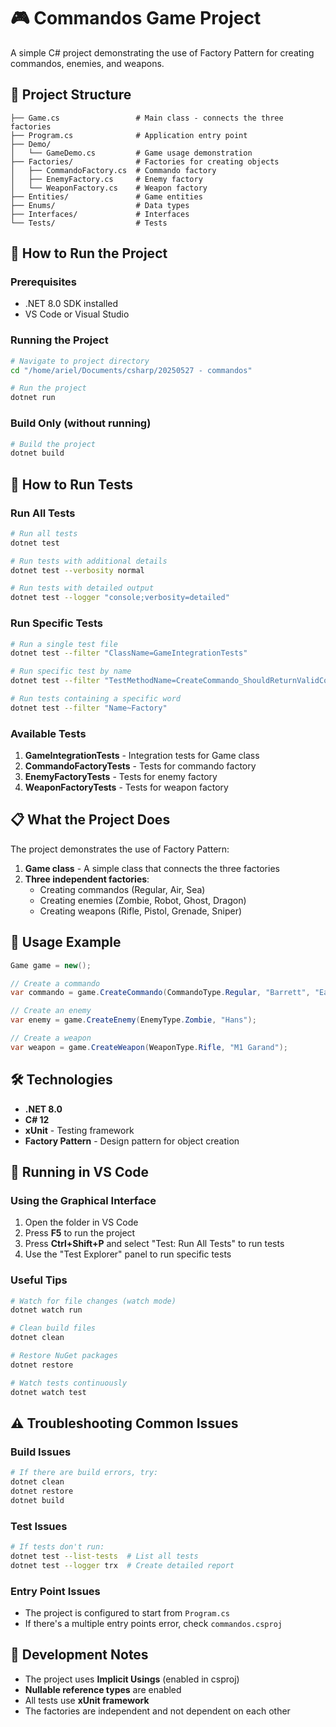 # 🎮 Commandos Game Project

A simple C# project demonstrating the use of Factory Pattern for creating commandos, enemies, and weapons.

## 📁 Project Structure

```
├── Game.cs                 # Main class - connects the three factories
├── Program.cs              # Application entry point
├── Demo/
│   └── GameDemo.cs         # Game usage demonstration
├── Factories/              # Factories for creating objects
│   ├── CommandoFactory.cs  # Commando factory
│   ├── EnemyFactory.cs     # Enemy factory
│   └── WeaponFactory.cs    # Weapon factory
├── Entities/               # Game entities
├── Enums/                  # Data types
├── Interfaces/             # Interfaces
└── Tests/                  # Tests
```

## 🚀 How to Run the Project

### Prerequisites
- .NET 8.0 SDK installed
- VS Code or Visual Studio

### Running the Project

```bash
# Navigate to project directory
cd "/home/ariel/Documents/csharp/20250527 - commandos"

# Run the project
dotnet run
```

### Build Only (without running)

```bash
# Build the project
dotnet build
```

## 🧪 How to Run Tests

### Run All Tests

```bash
# Run all tests
dotnet test

# Run tests with additional details
dotnet test --verbosity normal

# Run tests with detailed output
dotnet test --logger "console;verbosity=detailed"
```

### Run Specific Tests

```bash
# Run a single test file
dotnet test --filter "ClassName=GameIntegrationTests"

# Run specific test by name
dotnet test --filter "TestMethodName=CreateCommando_ShouldReturnValidCommando"

# Run tests containing a specific word
dotnet test --filter "Name~Factory"
```

### Available Tests

1. **GameIntegrationTests** - Integration tests for Game class
2. **CommandoFactoryTests** - Tests for commando factory
3. **EnemyFactoryTests** - Tests for enemy factory
4. **WeaponFactoryTests** - Tests for weapon factory

## 📋 What the Project Does

The project demonstrates the use of Factory Pattern:

1. **Game class** - A simple class that connects the three factories
2. **Three independent factories**:
   - Creating commandos (Regular, Air, Sea)
   - Creating enemies (Zombie, Robot, Ghost, Dragon)
   - Creating weapons (Rifle, Pistol, Grenade, Sniper)

## 🎯 Usage Example

```csharp
Game game = new();

// Create a commando
var commando = game.CreateCommando(CommandoType.Regular, "Barrett", "Eagle Eye");

// Create an enemy
var enemy = game.CreateEnemy(EnemyType.Zombie, "Hans");

// Create a weapon
var weapon = game.CreateWeapon(WeaponType.Rifle, "M1 Garand");
```

## 🛠 Technologies

- **.NET 8.0**
- **C# 12**
- **xUnit** - Testing framework
- **Factory Pattern** - Design pattern for object creation

## 🔧 Running in VS Code

### Using the Graphical Interface
1. Open the folder in VS Code
2. Press **F5** to run the project
3. Press **Ctrl+Shift+P** and select "Test: Run All Tests" to run tests
4. Use the "Test Explorer" panel to run specific tests

### Useful Tips

```bash
# Watch for file changes (watch mode)
dotnet watch run

# Clean build files
dotnet clean

# Restore NuGet packages
dotnet restore

# Watch tests continuously
dotnet watch test
```

## ⚠️ Troubleshooting Common Issues

### Build Issues
```bash
# If there are build errors, try:
dotnet clean
dotnet restore
dotnet build
```

### Test Issues
```bash
# If tests don't run:
dotnet test --list-tests  # List all tests
dotnet test --logger trx  # Create detailed report
```

### Entry Point Issues
- The project is configured to start from `Program.cs`
- If there's a multiple entry points error, check `commandos.csproj`

## 📝 Development Notes

- The project uses **Implicit Usings** (enabled in csproj)
- **Nullable reference types** are enabled
- All tests use **xUnit framework**
- The factories are independent and not dependent on each other

